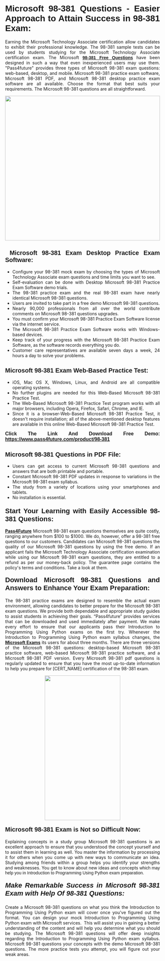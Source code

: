 <h1 style="text-align: justify;"><span style="font-family:Tahoma,Geneva,sans-serif;"><strong>Microsoft 98-381 Questions - Easier Approach to Attain Success in 98-381 Exam:</strong></span></h1>

<p style="text-align: justify;">Earning the Microsoft Technology Associate certification allow candidates to exhibit their professional knowledge. The 98-381 sample tests can be used by students studying for the Microsoft Technology Associate certification exam. The Microsoft <a href="https://www.pass4future.com/questions/microsoft/98-381"><span style="font-family:Tahoma,Geneva,sans-serif;"><strong>98-381 Free Questions</strong></span></a> have been designed in such a way that even inexperienced users may use them. "Pass4future" provides three types of Microsoft 98-381 exam questions: web-based, desktop, and mobile. Microsoft 98-381 practice exam software, Microsoft 98-381 PDF, and Microsoft 98-381 desktop practice exam software are all available. Choose the format that best suits your requirements. The Microsoft 98-381 questions are all straightforward.</p>

<p style="text-align: justify;"><a href="https://www.pass4future.com/product/98-381"><img alt="" src="https://lh3.googleusercontent.com/pw/AM-JKLU5_aushiRQbaoUdVonD_1om6esFnUm_j21jdeI1V3aesz_ETcO2Y8QVj0ZamD1vJ__MzXKNoh3XzzrDTXgudBuMwEatvdphNwcixeZDIncATvFdVanIchOfqVuIJHbWkG03KYMH2pwXnb7WaAnvI3g=w1366-h490-no?authuser=0" style="width: 100%; height: 470px;" /></a></p>

<h2 style="text-align: justify;"><strong><span style="font-family:Tahoma,Geneva,sans-serif;"><span style="font-size:20px;"> Microsoft 98-381 Exam Desktop Practice Exam Software:</span></span></strong></h2>

<ul>
	<li style="text-align: justify;">Configure your 98-381 mock exam by choosing the types of Microsoft Technology Associate exam questions and time limits you want to see.</li>
	<li style="text-align: justify;">Self-evaluation can be done with Desktop Microsoft 98-381 Practice Exam Software demo trials.</li>
	<li style="text-align: justify;">The 98-381 practice exam and the real 98-381 exam have nearly identical Microsoft 98-381 questions.</li>
	<li style="text-align: justify;">Users are invited to take part in a free demo Microsoft 98-381 questions.</li>
	<li style="text-align: justify;">Nearly 90,000 professionals from all over the world contribute comments on Microsoft 98-381 questions upgrades.</li>
	<li style="text-align: justify;">You must confirm your Microsoft 98-381 Practice Exam Software license via the internet service.</li>
	<li style="text-align: justify;">The Microsoft 98-381 Practice Exam Software works with Windows-based devices.</li>
	<li style="text-align: justify;">Keep track of your progress with the Microsoft 98-381 Practice Exam Software, as the software records everything you do.</li>
	<li style="text-align: justify;">Customer care representatives are available seven days a week, 24 hours a day to solve your problems.</li>
</ul>

<h2 style="text-align: justify;"><span style="font-family:Tahoma,Geneva,sans-serif;"><strong><span style="font-size:20px;">Microsoft 98-381 Exam Web-Based Practice Test:</span></strong></span></h2>

<ul>
	<li style="text-align: justify;">iOS, Mac OS X, Windows, Linux, and Android are all compatible operating systems.</li>
	<li style="text-align: justify;">No further plugins are needed for this Web-Based Microsoft 98-381 Practice Test.</li>
	<li style="text-align: justify;">The Web-Based Microsoft 98-381 Practice Test program works with all major browsers, including Opera, Firefox, Safari, Chrome, and IE.</li>
	<li style="text-align: justify;">Since it is a browser-Web-Based Microsoft 98-381 Practice Test, it doesn't require installation; all of the above-mentioned desktop features are available in this online Web-Based Microsoft 98-381 Practice Test.</li>
</ul>

<p style="text-align: justify;"><span style="font-family:Tahoma,Geneva,sans-serif;"><span style="font-size:16px;"><strong>Click The Link And Download Free Demo:</strong></span></span> <a href="https://www.pass4future.com/product/98-381"><span style="font-family:Tahoma,Geneva,sans-serif;"><span style="font-size:16px;"><strong>https://www.pass4future.com/product/98-381</strong></span></span></a></p>

<h2 style="text-align: justify;"><strong><span style="font-family:Tahoma,Geneva,sans-serif;"><span style="font-size:20px;">Microsoft 98-381 Questions in PDF File:</span></span></strong></h2>

<ul>
	<li style="text-align: justify;">Users can get access to current Microsoft 98-381 questions and answers that are both printable and portable.</li>
	<li style="text-align: justify;">Constant Microsoft 98-381 PDF updates in response to variations in the Microsoft 98-381 exam syllabus.</li>
	<li style="text-align: justify;">The study from a variety of locations using your smartphones and tablets.</li>
	<li style="text-align: justify;">No installation is essential.</li>
</ul>

<h3 style="text-align: justify;"><span style="font-family:Tahoma,Geneva,sans-serif;"><strong><span style="font-size:22px;">Start Your Learning with Easily Accessible 98-381 Questions:</span></strong></span></h3>

<p style="text-align: justify;"><strong><a href="https://www.pass4future.com/">Pass4Future</a></strong> Microsoft 98-381 exam questions themselves are quite costly, ranging anywhere from $100 to $1000. We do, however, offer a 98-381 free questions to our customers. Candidates can Microsoft 98-381 questions the quality of our Microsoft 98-381 questions by using the free demo. If an applicant fails the Microsoft Technology Associate certification examination while using our Microsoft 98-381 exam questions, they are entitled to a refund as per our money-back policy. The guarantee page contains the policy's terms and conditions. Take a look at them.</p>

<h4 style="text-align: justify;"><strong><span style="font-family:Tahoma,Geneva,sans-serif;"><span style="font-size:22px;">Download Microsoft 98-381 Questions and Answers to Enhance Your Exam Preparation:</span></span></strong></h4>

<p style="text-align: justify;">The 98-381 practice exams are designed to resemble the actual exam environment, allowing candidates to better prepare for the Microsoft 98-381 exam questions. We provide both dependable and appropriate study guides to assist students in achieving their goals. “Pass4future” provides services that can be downloaded and used immediately after payment. We make every effort to ensure that our applicants pass their Introduction to Programming Using Python exams on the first try. Whenever the Introduction to Programming Using Python exam syllabus changes, the <strong><a href="https://www.pass4future.com/microsoft">Microsoft Exams</a></strong> its users for about three months. There are three versions of the Microsoft 98-381 questions: desktop-based Microsoft 98-381 practice software, web-based Microsoft 98-381 practice software, and a Microsoft 98-381 PDF version. Every Microsoft 98-381 pdf questions is regularly updated to ensure that you have the most up-to-date information to help you prepare for [CERT_NAME] certification of the 98-381 exam.</p>

<p style="text-align: center;"><a href="https://www.pass4future.com/product/98-381"><img alt="" src="https://lh3.googleusercontent.com/pw/AM-JKLV3yUm3jiqqIo1xIsj1VJ_UeysYexQY-pRYO0rIFl3vg11QZioN-gzffpw2AfKqFynWuvoXOreWrWS0swpr4xmOSWfwII2jvatteuqrfxiWGFBSHPiZUCoi33jqeymK5dmu-0enyX6tayRCAMHw05jv=s617-no?authuser=0" style="width: 70%; height: 470px;" /></a></p>

<h4 style="text-align: justify;"><strong><span style="font-family:Tahoma,Geneva,sans-serif;"><span style="font-size:20px;">Microsoft 98-381 Exam is Not so Difficult Now:</span></span></strong></h4>

<p style="text-align: justify;">Explaining concepts in a study group Microsoft 98-381 questions is an excellent approach to ensure that you understood the concept yourself and to assist them in learning as well. You master the information by processing it for others when you come up with new ways to communicate an idea. Studying among friends within a group helps you identify your strengths and weaknesses. You get to know about new ideas and concepts <span style="font-family:Tahoma,Geneva,sans-serif;">which may help you in Introduction to Programming Using Python exam preparation.</span></p>

<h5 style="text-align: justify;"><span style="font-family:Tahoma,Geneva,sans-serif;"><span style="font-size:22px;"><strong>Make Remarkable Success in Microsoft 98-381 Exam with Help Of 98-381 Questions:</strong></span></span></h5>

<p style="text-align: justify;">Create a Microsoft 98-381 questions on what you think the Introduction to Programming Using Python exam will cover once you've figured out the format. You can design your mock Introduction to Programming Using Python exam with Microsoft services.  This will assist you in gaining a better understanding of the content and will help you determine what you should be studying. The Microsoft 98-381 questions will offer deep insights regarding the Introduction to Programming Using Python exam syllabus. Microsoft 98-381 questions your concepts with the demo Microsoft 98-381 questions. The more practice tests you attempt, you will figure out your weak areas.</p>
